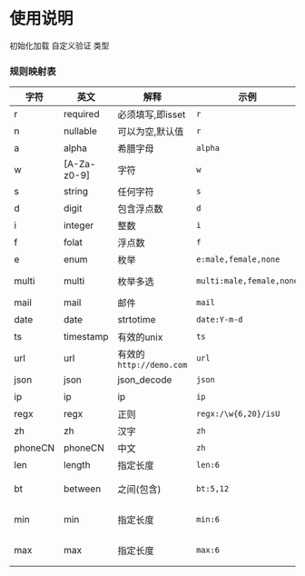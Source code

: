 
# 使用说明


初始化加载 自定义验证 类型



### 规则映射表

|字符|英文|解释|示例|扩展|
|---|---|---|---|---|
|r|required|必须填写,即isset|`r`|无|
|n|nullable|可以为空,默认值|`r`|无|
|a|alpha|希腊字母|`alpha`|同`s`|
|w|[A-Za-z0-9]|字符|`w`|同`s`|
|s|string|任何字符|`s`|`s`|
|d|digit|包含浮点数|`d`|无|
|i|integer|整数|`i`|无|
|f|folat|浮点数|`f`|无|
|e|enum|枚举|`e:male,female,none`|单选`e:male,female,none`|
|multi|multi|枚举多选|`multi:male,female,none`|多选`multi:male,female,none`|
|mail|mail|邮件|`mail`|无|
|date|date|strtotime|`date:Y-m-d`|无|
|ts|timestamp|有效的unix|`ts`|偏移年限`ts:100`|
|url|url|有效的`http://demo.com`|`url`|无|
|json|json|json_decode|`json`|无|
|ip|ip|ip|`ip`|无|
|regx|regx|正则|`regx:/\w{6,20}/isU`|无|
|zh|zh|汉字|`zh`|无|
|phoneCN|phoneCN|中文|`zh`|无|
|len|length|指定长度|`len:6`|无|
|bt|between|之间(包含)|`bt:5,12`|数字大小,字符长短,时间早晚|
|min|min|指定长度|`min:6`|数字大小,字符长短,时间早晚|
|max|max|指定长度|`max:6`|数字大小,字符长短,时间早晚|


